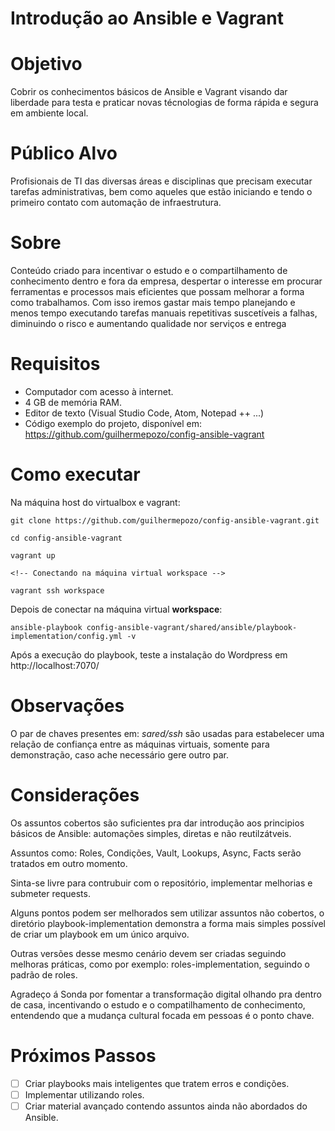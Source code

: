#  Introdução ao Ansible e Vagrant

# Objetivo

Cobrir os conhecimentos básicos de Ansible e Vagrant visando dar liberdade para testa e praticar novas técnologias de forma rápida e segura em ambiente local. 

# Público Alvo

Profisionais de TI das diversas áreas e disciplinas que precisam executar tarefas administrativas, bem como aqueles que estão iniciando e tendo o primeiro contato com automação de infraestrutura.

# Sobre

Conteúdo criado para incentivar o estudo e o compartilhamento de conhecimento dentro e fora da empresa, despertar o interesse em procurar ferramentas e processos mais eficientes que possam melhorar a forma como trabalhamos. Com isso iremos gastar mais tempo planejando e menos tempo executando tarefas manuais repetitivas suscetíveis a falhas, diminuindo o risco e aumentando qualidade nor serviços e entrega

# Requisitos

- Computador com acesso à internet.
- 4 GB de memória RAM.
- Editor de texto (Visual Studio Code, Atom, Notepad ++ ...)
- Código exemplo do projeto, disponível em: https://github.com/guilhermepozo/config-ansible-vagrant

# Como executar

Na máquina host do virtualbox e vagrant:
    
    git clone https://github.com/guilhermepozo/config-ansible-vagrant.git

    cd config-ansible-vagrant

    vagrant up

    <!-- Conectando na máquina virtual workspace -->

    vagrant ssh workspace
  
Depois de conectar na máquina virtual **workspace**:

    ansible-playbook config-ansible-vagrant/shared/ansible/playbook-implementation/config.yml -v

Após a execução do playbook, teste a instalação do Wordpress em http://localhost:7070/

# Observações

O par de chaves presentes em: *sared/ssh* são usadas para estabelecer uma relação de confiança entre as máquinas virtuais, somente para demonstração, caso ache necessário gere outro par.

# Considerações

Os assuntos cobertos são suficientes pra dar introdução aos principios básicos de Ansible: automações simples, diretas e não reutilzátveis.

Assuntos como: Roles, Condições, Vault, Lookups, Async, Facts serão tratados em outro momento.

Sinta-se livre para contrubuir com o repositório, implementar melhorias e submeter requests. 

Alguns pontos podem ser melhorados sem utilizar assuntos não cobertos, o diretório playbook-implementation demonstra a forma mais simples possível de criar um playbook em um único arquivo.

Outras versões desse mesmo cenário devem ser criadas seguindo melhoras práticas, como por exemplo: roles-implementation, seguindo o padrão de roles.

Agradeço á Sonda por fomentar a transformação digital olhando pra dentro de casa, 
incentivando o estudo e o compatilhamento de conhecimento, entendendo que a mudança
cultural focada em pessoas é o ponto chave.

# Próximos Passos

- [ ] Criar playbooks mais inteligentes que tratem erros e condições.
- [ ] Implementar utilizando roles.
- [ ] Criar material avançado contendo assuntos ainda não abordados do Ansible.